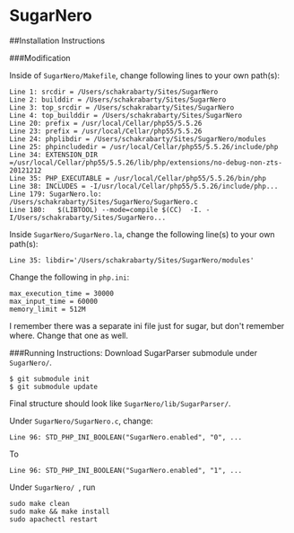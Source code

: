 # SugarNero

##Installation Instructions

###Modification

Inside of `SugarNero/Makefile`, change following lines to your own path(s):
```
Line 1: srcdir = /Users/schakrabarty/Sites/SugarNero
Line 2: builddir = /Users/schakrabarty/Sites/SugarNero
Line 3: top_srcdir = /Users/schakrabarty/Sites/SugarNero
Line 4: top_builddir = /Users/schakrabarty/Sites/SugarNero
Line 20: prefix = /usr/local/Cellar/php55/5.5.26
Line 23: prefix = /usr/local/Cellar/php55/5.5.26
Line 24: phplibdir = /Users/schakrabarty/Sites/SugarNero/modules
Line 25: phpincludedir = /usr/local/Cellar/php55/5.5.26/include/php
Line 34: EXTENSION_DIR =/usr/local/Cellar/php55/5.5.26/lib/php/extensions/no-debug-non-zts-20121212
Line 35: PHP_EXECUTABLE = /usr/local/Cellar/php55/5.5.26/bin/php
Line 38: INCLUDES = -I/usr/local/Cellar/php55/5.5.26/include/php...
Line 179: SugarNero.lo: /Users/schakrabarty/Sites/SugarNero/SugarNero.c
Line 180: 	$(LIBTOOL) --mode=compile $(CC)  -I. -I/Users/schakrabarty/Sites/SugarNero...
```

Inside `SugarNero/SugarNero.la`, change the following line(s) to your own path(s):
```
Line 35: libdir='/Users/schakrabarty/Sites/SugarNero/modules'
```

Change the following in `php.ini`:
```
max_execution_time = 30000
max_input_time = 60000
memory_limit = 512M
```

I remember there was a separate ini file just for sugar, but don't remember where. Change that one as well.

###Running Instructions:
Download SugarParser submodule under `SugarNero/`. 
```
$ git submodule init
$ git submodule update
```
Final structure should look like `SugarNero/lib/SugarParser/`.

Under `SugarNero/SugarNero.c`, change:
```
Line 96: STD_PHP_INI_BOOLEAN("SugarNero.enabled", "0", ...
```
To
```
Line 96: STD_PHP_INI_BOOLEAN("SugarNero.enabled", "1", ...
```

Under `SugarNero/ `, run
```
sudo make clean
sudo make && make install
sudo apachectl restart
```
  




